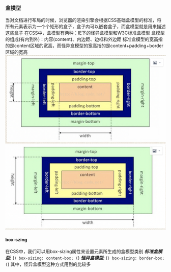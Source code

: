### 盒模型
当对文档进行布局的时候，浏览器的渲染引擎会根据CSS基础盒模型的标准，将所有元素表示为一个个矩形的盒子，盒子内可以嵌套盒子，而盒模型就是用来描述这些盒子
在CSS中，盒模型有两种：IE下的怪异盒模型和W3C标准盒模型
盒模型的组成(有内到外)：内容(content)、内边距、边框和外边距
标准盒模型的宽高指的是content区域的宽高，而怪异盒模型的宽高指的是content+padding+border区域的宽高
![标准盒模型](./imgs/standardBox.png)
![怪异盒模型](./imgs/strangeBox.png)
#### box-szing
在CSS中，我们可以用box-sizing属性来设置元素所生成的盒模型类别
***标准盒模型:***
(```)
    box-sizing: content-box;
(```)
***怪异盒模型:***
(```)
    box-sizing: border-box;
(```)
其中，怪异盒模型这种方式用到的比较多